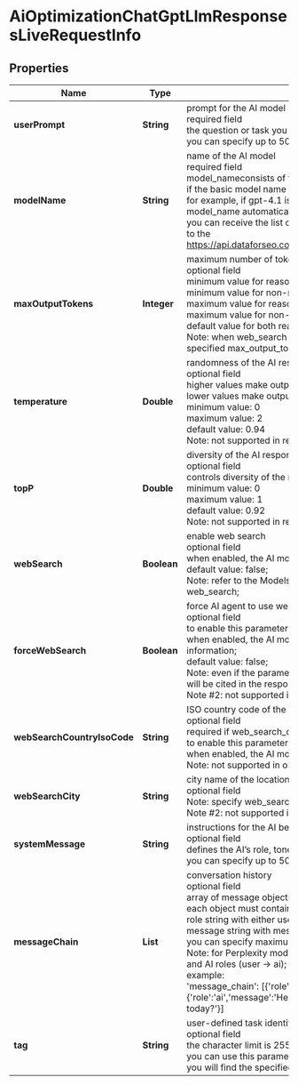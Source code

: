 # AiOptimizationChatGptLlmResponsesLiveRequestInfo


## Properties

| Name | Type | Description | Notes |
|------------ | ------------- | ------------- | -------------|
**userPrompt** | **String** | prompt for the AI model<br>required field<br>the question or task you want to send to the AI model;<br>you can specify up to 500 characters in the user_prompt field |[optional]|
**modelName** | **String** | name of the AI model<br>required field<br>model_nameconsists of the actual model name and version name;<br>if the basic model name is specified, its latest version will be set by default;<br>for example, if gpt-4.1 is specified, the gpt-4.1-2025-04-14 will be set as model_name automatically;<br>you can receive the list of available LLM models by making a separate request to the https://api.dataforseo.com/v3/ai_optimization/chat_gpt/llm_responses/models |[optional]|
**maxOutputTokens** | **Integer** | maximum number of tokens in the AI response<br>optional field<br>minimum value for reasoning models (e.g., model_name starts with ‘o’): 1024;<br>minimum value for non-reasoning models: 16;<br>maximum value for reasoning models: 4096;<br>maximum value for non-reasoning models: 2048;<br>default value for both reasoning and non-reasoning models: 2048;<br>Note: when web_search is set to true, the output token count may exceed the specified max_output_tokens limit |[optional]|
**temperature** | **Double** | randomness of the AI response<br>optional field<br>higher values make output more diverse;<br>lower values make output more focused;<br>minimum value: 0<br>maximum value: 2<br>default value: 0.94<br>Note: not supported in reasoning models |[optional]|
**topP** | **Double** | diversity of the AI response<br>optional field<br>controls diversity of the response by limiting token selection;<br>minimum value: 0<br>maximum value: 1<br>default value: 0.92<br>Note: not supported in reasoning models |[optional]|
**webSearch** | **Boolean** | enable web search<br>optional field<br>when enabled, the AI model can access and cite current web information;<br>default value: false;<br>Note: refer to the Models endpoint for a list of models that support web_search; |[optional]|
**forceWebSearch** | **Boolean** | force AI agent to use web search<br>optional field<br>to enable this parameter, web_search must also be enabled;<br>when enabled, the AI model is forced to access and cite current web information;<br>default value: false;<br>Note: even if the parameter is set to true, there is no guarantee web sources will be cited in the response<br>Note #2: not supported in reasoning models |[optional]|
**webSearchCountryIsoCode** | **String** | ISO country code of the location<br>optional field<br>required if web_search_city is specified;<br>to enable this parameter, web_search must also be enabled;<br>when enabled, the AI model will search the web from the country you specify;<br>Note: not supported in o3-mini, o1-pro, o1 models |[optional]|
**webSearchCity** | **String** | city name of the location<br>optional field<br>Note: specify web_search_country_iso_code to use this parameter<br>Note #2: not supported in o3-mini, o1-pro, o1 models |[optional]|
**systemMessage** | **String** | instructions for the AI behaviour<br>optional field<br>defines the AI’s role, tone, or specific behavior<br>you can specify up to 500 characters in the system_message field |[optional]|
**messageChain** | **List<LlmMessageChainItem>** | conversation history<br>optional field<br>array of message objects representing previous conversation turns;<br>each object must contain:<br>role string with either user or ai role;<br>message string with message content (max 500 characters);<br>you can specify maximum of 10 message objects in the array;<br>Note: for Perplexity models, messages must strictly alternate between user and AI roles (user → ai);<br>example:<br>'message_chain': [{'role':'user','message':'Hello, what’s up?'},{'role':'ai','message':'Hello! I’m doing well, thank you. How can I assist you today?'}] |[optional]|
**tag** | **String** | user-defined task identifier<br>optional field<br>the character limit is 255<br>you can use this parameter to identify the task and match it with the result<br>you will find the specified tag value in the data object of the response |[optional]|